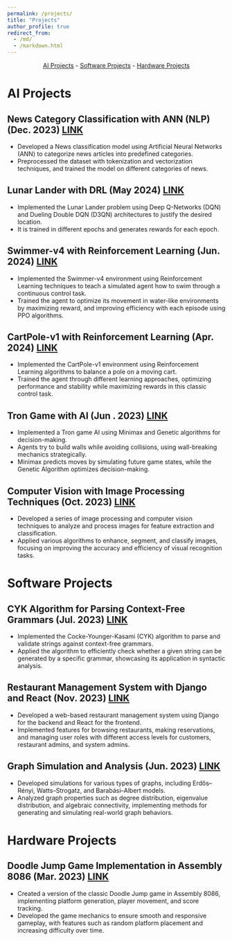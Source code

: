 ```yaml
---
permalink: /projects/
title: "Projects"
author_profile: true
redirect_from: 
  - /md/
  - /markdown.html
---
```



<div align="center">
  
[AI Projects](#ai-projects)          -            [Software Projects](#software-projects)       -           [Hardware Projects](#hardware-projects)    

</div>

# AI Projects

## News Category Classification with ANN (NLP) (Dec. 2023) [LINK](https://github.com/navidadkhah/News-Category-Classification)

* Developed a News classification model using Artificial Neural Networks (ANN) to categorize news articles into predefined categories.
* Preprocessed the dataset with tokenization and vectorization techniques, and trained the model on different categories of news.

## Lunar Lander with DRL (May 2024) [LINK](https://github.com/navidadkhah/LunaLander-v2)

* Implemented the Lunar Lander problem using Deep Q-Networks (DQN) and Dueling Double DQN (D3QN)
architectures to justify the desired location.
* It is trained in different epochs and generates rewards for each epoch.

## Swimmer-v4 with Reinforcement Learning (Jun. 2024) [LINK](https://github.com/navidadkhah/Swimmer-v4)

 * Implemented the Swimmer-v4 environment using Reinforcement Learning techniques to teach a simulated agent how to swim through a continuous control task.
 * Trained the agent to optimize its movement in water-like environments by maximizing reward, and improving efficiency with each episode using PPO algorithms.

## CartPole-v1 with Reinforcement Learning (Apr. 2024) [LINK](https://github.com/navidadkhah/CartPole-V1)

* Implemented the CartPole-v1 environment using Reinforcement Learning algorithms to balance a pole on a moving cart.
* Trained the agent through different learning approaches, optimizing performance and stability while maximizing rewards in this classic control task.

## Tron Game with AI (Jun . 2023) [LINK](https://github.com/navidadkhah/TronGame)

* Implemented a Tron game AI using Minimax and Genetic algorithms for decision-making.
* Agents try to build walls while avoiding collisions, using wall-breaking mechanics strategically.
* Minimax predicts moves by simulating future game states, while the Genetic Algorithm optimizes decision-making.

## Computer Vision with Image Processing Techniques (Oct. 2023) [LINK](https://github.com/navidadkhah/Computer-Vision)

* Developed a series of image processing and computer vision techniques to analyze and process images for feature extraction and classification.
* Applied various algorithms to enhance, segment, and classify images, focusing on improving the accuracy and efficiency of visual recognition tasks.


# Software Projects

## CYK Algorithm for Parsing Context-Free Grammars (Jul. 2023) [LINK](https://github.com/navidadkhah/CYK-algorithm)

* Implemented the Cocke-Younger-Kasami (CYK) algorithm to parse and validate strings against context-free grammars.
* Applied the algorithm to efficiently check whether a given string can be generated by a specific grammar, showcasing its application in syntactic analysis.

## Restaurant Management System with Django and React (Nov. 2023) [LINK](https://github.com/navidadkhah/Restaurant-Management)

* Developed a web-based restaurant management system using Django for the backend and React for the frontend.
* Implemented features for browsing restaurants, making reservations, and managing user roles with different access levels for customers, restaurant admins, and system admins.

## Graph Simulation and Analysis (Jun. 2023) [LINK](https://github.com/navidadkhah/Graph_Simulation)

* Developed simulations for various types of graphs, including Erdős–Rényi, Watts–Strogatz, and Barabási–Albert models.
* Analyzed graph properties such as degree distribution, eigenvalue distribution, and algebraic connectivity, implementing methods for generating and simulating real-world graph behaviors.

# Hardware Projects

## Doodle Jump Game Implementation in Assembly 8086 (Mar. 2023) [LINK](https://github.com/navidadkhah/Doodle-jump-game)

* Created a version of the classic Doodle Jump game in Assembly 8086, implementing platform generation, player movement, and score tracking.
* Developed the game mechanics to ensure smooth and responsive gameplay, with features such as random platform placement and increasing difficulty over time.

